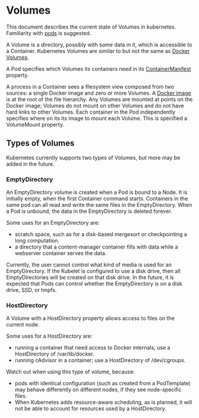 # Volumes
This document describes the current state of Volumes in kubernetes.  Familiarity with [pods](./pods.md) is suggested.


A Volume is a directory, possibly with some data in it, which is accessible to a Container. Kubernetes Volumes are similar to but not the same as [Docker Volumes](https://docs.docker.com/userguide/dockervolumes/).

A Pod specifies which Volumes its containers need in its [ContainerManifest](https://developers.google.com/compute/docs/containers/container_vms#container_manifest) property.

A process in a Container sees a filesystem view composed from two sources: a single Docker image and zero or more Volumes.  A [Docker image](https://docs.docker.com/userguide/dockerimages/) is at the root of the file hierarchy.  Any Volumes are mounted at points on the Docker image;  Volumes do not mount on other Volumes and do not have hard links to other Volumes.  Each container in the Pod independently specifies where on its its image to mount each Volume.  This is specified a VolumeMount property.

## Types of Volumes

Kubernetes currently supports two types of Volumes, but more may be added in the future.

### EmptyDirectory

An EmptyDirectory volume is created when a Pod is bound to a Node.  It is initially empty, when the first Container command starts.  Containers in the same pod can all read and write the same files in the EmptyDirectory.  When a Pod is unbound, the data in the EmptyDirectory is deleted forever.

Some uses for an EmptyDirectory are:
  - scratch space, such as for a disk-based mergesort or checkpointing a long computation.
  - a directory that a content-manager container fills with data while a webserver container serves the data.

Currently, the user cannot control what kind of media is used for an EmptyDirectory.  If the Kubelet is configured to use a disk drive, then all EmptyDirectories will be created on that disk drive.  In the future, it is expected that Pods can control whether the EmptyDirectory is on a disk drive, SSD, or tmpfs.

### HostDirectory
A Volume with a HostDirectory property allows access to files on the current node.

Some uses for a HostDirectory are:
  - running a container that need access to Docker internals; use a HostDirectory of /var/lib/docker.
  - running cAdvisor in a container; use a HostDirectory of /dev/cgroups.

Watch out when using this type of volume, because:
  - pods with identical configuration (such as created from a PodTemplate) may behave differently on different nodes, if they see node-specific files.
  - When Kubernetes adds resource-aware scheduling, as is planned, it will not be able to account for resources used by a HostDirectory.

